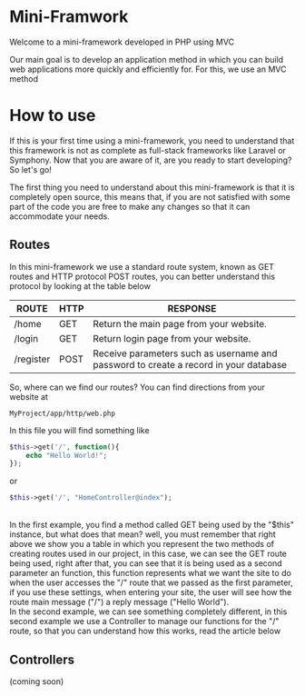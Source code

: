 
# Mini-Framwork

  

Welcome to a mini-framework developed in PHP using MVC

  

Our main goal is to develop an application method in which you can build web applications more quickly and efficiently for. For this, we use an MVC method

  

# How to use

  

If this is your first time using a mini-framework, you need to understand that this framework is not as complete as full-stack frameworks like Laravel or Symphony. Now that you are aware of it, are you ready to start developing? So let's go!

  

The first thing you need to understand about this mini-framework is that it is completely open source, this means that, if you are not satisfied with some part of the code you are free to make any changes so that it can accommodate your needs.

  

## Routes

In this mini-framework we use a standard route system, known as GET routes and HTTP protocol POST routes, you can better understand this protocol by looking at the table below

| ROUTE | HTTP | RESPONSE 
|--|--|--|
| /home | GET | Return the main page from your website. 
| /login | GET | Return login page from your website. 
| /register | POST | Receive parameters such as username and password to create a record in your database 


So, where can we find our routes? You can find directions from your website at 

```
MyProject/app/http/web.php
```

  
In this file you will find something like
```php
$this->get('/', function(){
	echo "Hello World!";
});
```
or

```php
$this->get('/', "HomeController@index");
```
<br/>
In the first example, you find a method called GET being used by the "$this" instance, but what does that mean? well, you must remember that right above we show you a table in which you represent the two methods of creating routes used in our project, in this case, we can see the GET route being used, right after that, you can see that it is being used as a second parameter an function, this function represents what we want the site to do when the user accesses the "/" route that we passed as the first parameter, if you use these settings, when entering your site, the user will see how the route main message ("/") a reply message ("Hello World").
<br/> 
In the second example, we can see something completely different, in this second example we use a Controller to manage our functions for the "/" route, so that you can understand how this works, read the article below

## Controllers

(coming soon)

